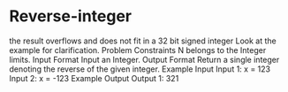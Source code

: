 # Reverse-integer
the result overflows and does not fit in a 32 bit signed integer Look at the example for clarification. Problem Constraints N belongs to the Integer limits. Input Format Input an Integer.  Output Format Return a single integer denoting the reverse of the given integer. Example Input Input 1: x = 123 Input 2: x = -123 Example Output Output 1: 321 
